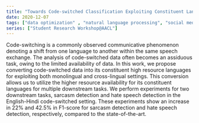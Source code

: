 ```yaml
---
title: "Towards Code-switched Classification Exploiting Constituent Language Resources"
date: 2020-12-07
tags: ["data optimization" , "natural language processing", "social media analysis"]
series: ["Student Research Workshop@AACL"]
---
```


Code-switching is a commonly observed communicative phenomenon denoting a shift from one language to another within the same speech exchange. The analysis of code-switched data often becomes an assiduous task, owing to the limited availability of data. In this work, we propose converting code-switched data into its constituent high resource languages for exploiting both monolingual and cross-lingual settings. This conversion allows us to utilize the higher resource availability for its constituent languages for multiple downstream tasks. We perform experiments for two downstream tasks, sarcasm detection and hate speech detection in the English-Hindi code-switched setting. These experiments show an increase in 22% and 42.5% in F1-score for sarcasm detection and hate speech detection, respectively, compared to the state-of-the-art.
